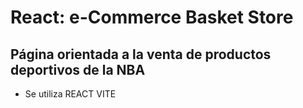 # React: e-Commerce Basket Store
## Página orientada a la venta de productos deportivos de la NBA

- Se utiliza REACT VITE